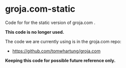 # groja.com-static

Code for for the static version of groja.com .

**This code is no longer used.**

The code we are currently using is in the groja.com repo:

* https://github.com/tomwhartung/groja.com

**Keeping this code for possible future reference only.**


